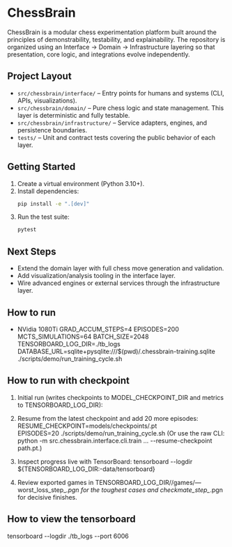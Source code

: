 # ChessBrain

ChessBrain is a modular chess experimentation platform built around the principles of demonstrability, testability, and explainability. The repository is organized using an Interface → Domain → Infrastructure layering so that presentation, core logic, and integrations evolve independently.

## Project Layout

- `src/chessbrain/interface/` – Entry points for humans and systems (CLI, APIs, visualizations).
- `src/chessbrain/domain/` – Pure chess logic and state management. This layer is deterministic and fully testable.
- `src/chessbrain/infrastructure/` – Service adapters, engines, and persistence boundaries.
- `tests/` – Unit and contract tests covering the public behavior of each layer.

## Getting Started

1. Create a virtual environment (Python 3.10+).
2. Install dependencies:
   ```bash
   pip install -e ".[dev]"
   ```
3. Run the test suite:
   ```bash
   pytest
   ```

## Next Steps

- Extend the domain layer with full chess move generation and validation.
- Add visualization/analysis tooling in the interface layer.
- Wire advanced engines or external services through the infrastructure layer.


## How to run 
* NVidia 1080Ti 
GRAD_ACCUM_STEPS=4  EPISODES=200 MCTS_SIMULATIONS=64 BATCH_SIZE=2048 TENSORBOARD_LOG_DIR=./tb_logs \
DATABASE_URL=sqlite+pysqlite:///$(pwd)/.chessbrain-training.sqlite \
./scripts/demo/run_training_cycle.sh

## How to run with checkpoint
  1. Initial run (writes checkpoints to MODEL_CHECKPOINT_DIR and metrics to TENSORBOARD_LOG_DIR):

  2. Resume from the latest checkpoint and add 20 more episodes:
     RESUME_CHECKPOINT=models/checkpoints/<your-checkpoint>.pt \
     EPISODES=20 ./scripts/demo/run_training_cycle.sh
     (Or use the raw CLI: python -m src.chessbrain.interface.cli.train ... --resume-checkpoint path.pt.)

  3. Inspect progress live with TensorBoard:
     tensorboard --logdir ${TENSORBOARD_LOG_DIR:-data/tensorboard}

  4. Review exported games in TENSORBOARD_LOG_DIR/<job-id>/games/—worst_loss_step_*.pgn for the toughest cases and checkmate_step_*.pgn for decisive finishes.

## How to view the tensorboard 
tensorboard --logdir ./tb_logs --port 6006